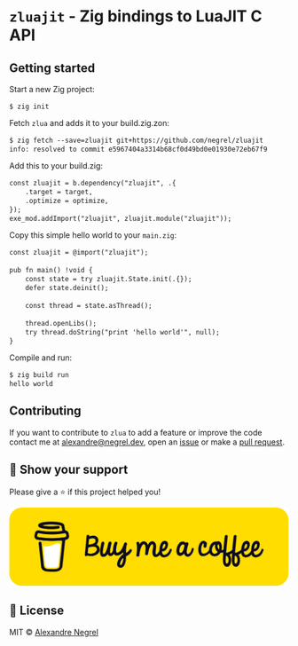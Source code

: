 # `zluajit` - Zig bindings to LuaJIT C API

## Getting started

Start a new Zig project:

```shell
$ zig init
```

Fetch `zlua` and adds it to your build.zig.zon:

```shell
$ zig fetch --save=zluajit git+https://github.com/negrel/zluajit
info: resolved to commit e5967404a3314b68cf0d49bd0e01930e72eb67f9
```

Add this to your build.zig:

```zig
const zluajit = b.dependency("zluajit", .{
    .target = target,
    .optimize = optimize,
});
exe_mod.addImport("zluajit", zluajit.module("zluajit"));
```

Copy this simple hello world to your `main.zig`:

```zig
const zluajit = @import("zluajit");

pub fn main() !void {
    const state = try zluajit.State.init(.{});
    defer state.deinit();

    const thread = state.asThread();

    thread.openLibs();
    try thread.doString("print 'hello world'", null);
}
```

Compile and run:

```shell
$ zig build run
hello world
```

## Contributing

If you want to contribute to `zlua` to add a feature or improve the code contact
me at [alexandre@negrel.dev](mailto:alexandre@negrel.dev), open an
[issue](https://github.com/negrel/zluajit/issues) or make a
[pull request](https://github.com/negrel/zluajit/pulls).

## :stars: Show your support

Please give a :star: if this project helped you!

[![buy me a coffee](https://github.com/negrel/.github/blob/master/.github/images/bmc-button.png?raw=true)](https://www.buymeacoffee.com/negrel)

## :scroll: License

MIT © [Alexandre Negrel](https://www.negrel.dev/)
